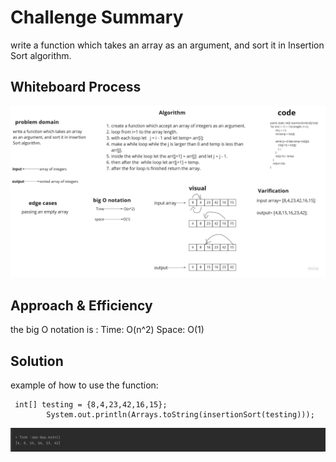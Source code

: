 # Challenge Summary
write a function which takes an array as an argument, and sort it in Insertion Sort algorithm.

## Whiteboard Process
![sortion](sortion.jpg)

## Approach & Efficiency
the big O notation is :
Time: O(n^2)
Space: O(1)

## Solution
example of how to use the function:

```
 int[] testing = {8,4,23,42,16,15};
        System.out.println(Arrays.toString(insertionSort(testing)));
```

![output](output.jpg)